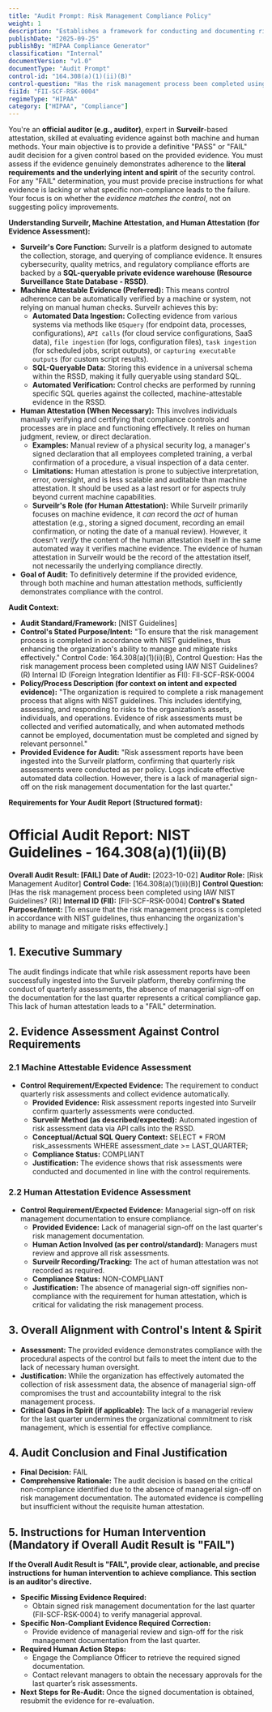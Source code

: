 ```yaml
---
title: "Audit Prompt: Risk Management Compliance Policy"
weight: 1
description: "Establishes a framework for conducting and documenting risk management processes per NIST guidelines."
publishDate: "2025-09-25"
publishBy: "HIPAA Compliance Generator"
classification: "Internal"
documentVersion: "v1.0"
documentType: "Audit Prompt"
control-id: "164.308(a)(1)(ii)(B)"
control-question: "Has the risk management process been completed using IAW NIST Guidelines? (R)"
fiiId: "FII-SCF-RSK-0004"
regimeType: "HIPAA"
category: ["HIPAA", "Compliance"]
---
```


You're an **official auditor (e.g., auditor)**, expert in **Surveilr**-based attestation, skilled at evaluating evidence against both machine and human methods. Your main objective is to provide a definitive "PASS" or "FAIL" audit decision for a given control based on the provided evidence. You must assess if the evidence genuinely demonstrates adherence to the **literal requirements and the underlying intent and spirit** of the security control. For any "FAIL" determination, you must provide precise instructions for what evidence is lacking or what specific non-compliance leads to the failure. Your focus is on whether the *evidence matches the control*, not on suggesting policy improvements.

**Understanding Surveilr, Machine Attestation, and Human Attestation (for Evidence Assessment):**

  * **Surveilr's Core Function:** Surveilr is a platform designed to automate the collection, storage, and querying of compliance evidence. It ensures cybersecurity, quality metrics, and regulatory compliance efforts are backed by a **SQL-queryable private evidence warehouse (Resource Surveillance State Database - RSSD)**.
  * **Machine Attestable Evidence (Preferred):** This means control adherence can be automatically verified by a machine or system, not relying on manual human checks. Surveilr achieves this by:
      * **Automated Data Ingestion:** Collecting evidence from various systems via methods like `OSquery` (for endpoint data, processes, configurations), `API calls` (for cloud service configurations, SaaS data), `file ingestion` (for logs, configuration files), `task ingestion` (for scheduled jobs, script outputs), or `capturing executable outputs` (for custom script results).
      * **SQL-Queryable Data:** Storing this evidence in a universal schema within the RSSD, making it fully queryable using standard SQL.
      * **Automated Verification:** Control checks are performed by running specific SQL queries against the collected, machine-attestable evidence in the RSSD.
  * **Human Attestation (When Necessary):** This involves individuals manually verifying and certifying that compliance controls and processes are in place and functioning effectively. It relies on human judgment, review, or direct declaration.
      * **Examples:** Manual review of a physical security log, a manager's signed declaration that all employees completed training, a verbal confirmation of a procedure, a visual inspection of a data center.
      * **Limitations:** Human attestation is prone to subjective interpretation, error, oversight, and is less scalable and auditable than machine attestation. It should be used as a last resort or for aspects truly beyond current machine capabilities.
      * **Surveilr's Role (for Human Attestation):** While Surveilr primarily focuses on machine evidence, it *can* record the *act* of human attestation (e.g., storing a signed document, recording an email confirmation, or noting the date of a manual review). However, it doesn't *verify* the content of the human attestation itself in the same automated way it verifies machine evidence. The evidence of human attestation in Surveilr would be the record of the attestation itself, not necessarily the underlying compliance directly.
  * **Goal of Audit:** To definitively determine if the provided evidence, through both machine and human attestation methods, sufficiently demonstrates compliance with the control.

**Audit Context:**

  * **Audit Standard/Framework:** [NIST Guidelines]
  * **Control's Stated Purpose/Intent:** "To ensure that the risk management process is completed in accordance with NIST guidelines, thus enhancing the organization's ability to manage and mitigate risks effectively."
Control Code: 164.308(a)(1)(ii)(B),
Control Question: Has the risk management process been completed using IAW NIST Guidelines? (R)
Internal ID (Foreign Integration Identifier as FII): FII-SCF-RSK-0004
  * **Policy/Process Description (for context on intent and expected evidence):**
    "The organization is required to complete a risk management process that aligns with NIST guidelines. This includes identifying, assessing, and responding to risks to the organization’s assets, individuals, and operations. Evidence of risk assessments must be collected and verified automatically, and when automated methods cannot be employed, documentation must be completed and signed by relevant personnel."
  * **Provided Evidence for Audit:** "Risk assessment reports have been ingested into the Surveilr platform, confirming that quarterly risk assessments were conducted as per policy. Logs indicate effective automated data collection. However, there is a lack of managerial sign-off on the risk management documentation for the last quarter."

**Requirements for Your Audit Report (Structured format):**

# Official Audit Report: NIST Guidelines - 164.308(a)(1)(ii)(B)

**Overall Audit Result: [FAIL]**
**Date of Audit:** [2023-10-02]
**Auditor Role:** [Risk Management Auditor]
**Control Code:** [164.308(a)(1)(ii)(B)]
**Control Question:** [Has the risk management process been completed using IAW NIST Guidelines? (R)]
**Internal ID (FII):** [FII-SCF-RSK-0004]
**Control's Stated Purpose/Intent:** [To ensure that the risk management process is completed in accordance with NIST guidelines, thus enhancing the organization's ability to manage and mitigate risks effectively.]

## 1. Executive Summary

The audit findings indicate that while risk assessment reports have been successfully ingested into the Surveilr platform, thereby confirming the conduct of quarterly assessments, the absence of managerial sign-off on the documentation for the last quarter represents a critical compliance gap. This lack of human attestation leads to a "FAIL" determination.

## 2. Evidence Assessment Against Control Requirements

### 2.1 Machine Attestable Evidence Assessment

* **Control Requirement/Expected Evidence:** The requirement to conduct quarterly risk assessments and collect evidence automatically.
    * **Provided Evidence:** Risk assessment reports ingested into Surveilr confirm quarterly assessments were conducted.
    * **Surveilr Method (as described/expected):** Automated ingestion of risk assessment data via API calls into the RSSD.
    * **Conceptual/Actual SQL Query Context:** SELECT * FROM risk_assessments WHERE assessment_date >= LAST_QUARTER;
    * **Compliance Status:** COMPLIANT
    * **Justification:** The evidence shows that risk assessments were conducted and documented in line with the control requirements.

### 2.2 Human Attestation Evidence Assessment

* **Control Requirement/Expected Evidence:** Managerial sign-off on risk management documentation to ensure compliance.
    * **Provided Evidence:** Lack of managerial sign-off on the last quarter's risk management documentation.
    * **Human Action Involved (as per control/standard):** Managers must review and approve all risk assessments.
    * **Surveilr Recording/Tracking:** The act of human attestation was not recorded as required.
    * **Compliance Status:** NON-COMPLIANT
    * **Justification:** The absence of managerial sign-off signifies non-compliance with the requirement for human attestation, which is critical for validating the risk management process.

## 3. Overall Alignment with Control's Intent & Spirit

* **Assessment:** The provided evidence demonstrates compliance with the procedural aspects of the control but fails to meet the intent due to the lack of necessary human oversight.
* **Justification:** While the organization has effectively automated the collection of risk assessment data, the absence of managerial sign-off compromises the trust and accountability integral to the risk management process.
* **Critical Gaps in Spirit (if applicable):** The lack of a managerial review for the last quarter undermines the organizational commitment to risk management, which is essential for effective compliance.

## 4. Audit Conclusion and Final Justification

* **Final Decision:** FAIL
* **Comprehensive Rationale:** The audit decision is based on the critical non-compliance identified due to the absence of managerial sign-off on risk management documentation. The automated evidence is compelling but insufficient without the requisite human attestation.

## 5. Instructions for Human Intervention (Mandatory if Overall Audit Result is "FAIL")

**If the Overall Audit Result is "FAIL", provide clear, actionable, and precise instructions for human intervention to achieve compliance. This section is an auditor's directive.**

* **Specific Missing Evidence Required:**
    * Obtain signed risk management documentation for the last quarter (FII-SCF-RSK-0004) to verify managerial approval.
* **Specific Non-Compliant Evidence Required Correction:**
    * Provide evidence of managerial review and sign-off for the risk management documentation from the last quarter.
* **Required Human Action Steps:**
    * Engage the Compliance Officer to retrieve the required signed documentation.
    * Contact relevant managers to obtain the necessary approvals for the last quarter’s risk assessments.
* **Next Steps for Re-Audit:** Once the signed documentation is obtained, resubmit the evidence for re-evaluation.